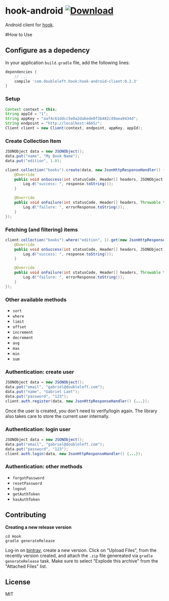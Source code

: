 hook-android [![Download](https://api.bintray.com/packages/doubleleft/hook-android/hook-android/images/download.svg)  ](https://bintray.com/doubleleft/hook-android/hook-android/_latestVersion)
===

Android client for [hook](https://github.com/doubleleft/hook).

#How to Use

## Configure as a depedency

In your application `build.gradle` file, add the following lines:

```gradle
dependencies {
    // ...
    compile 'com.doubleleft.hook:hook-android-client:0.2.3'
}
```

### Setup
```java
Context context = this;
String appId = "1";
String appKey = "aaf4c61ddcc5e8a2dabede0f3b482cd9aea9434d";
String endpoint = "http://localhost:4665/";
Client client = new Client(context, endpoint, appKey, appId);
```

### Create Collection Item
```java
JSONObject data = new JSONObject();
data.put("name", "My Book Name");
data.put("edition", 1.0);

client.collection("books").create(data, new JsonHttpResponseHandler() {
	@Override
	public void onSuccess(int statusCode, Header[] headers, JSONObject response) {
		Log.d("success: ", response.toString());
	}

	@Override
	public void onFailure(int statusCode, Header[] headers, Throwable throwable, JSONObject errorResponse) {
		Log.d("failure: ", errorResponse.toString());
	}
});
```

### Fetching (and filtering) items
```java
client.collection("books").where("edition", 1).get(new JsonHttpResponseHandler() {
	@Override
	public void onSuccess(int statusCode, Header[] headers, JSONObject response) {
		Log.d("success: ", response.toString());
	}

	@Override
	public void onFailure(int statusCode, Header[] headers, Throwable throwable, JSONObject errorResponse) {
		Log.d("failure: ", errorResponse.toString());
	}
});
```

### Other available methods
- `sort`
- `where`
- `limit`
- `offset`
- `increment`
- `decrement`
- `avg`
- `max`
- `min`
- `sum`

### Authentication: create user

```java
JSONObject data = new JSONObject();
data.put("email", "gabriel@doubleleft.com");
data.put("name", "Gabriel Laet");
data.put("password", "123");
client.auth.register(data, new JsonHttpResponseHandler() {...});
```

Once the user is created, you don't need to verify/login again.
The library also takes care to store the current user internally.

### Authentication: login user

```java
JSONObject data = new JSONObject();
data.put("email", "gabriel@doubleleft.com");
data.put("password", "123");
client.auth.login(data, new JsonHttpResponseHandler() {...});
```

### Authentication: other methods
- `forgotPassword`
- `resetPassword`
- `logout`
- `getAuthToken`
- `hasAuthToken`

Contributing
---

**Creating a new release version**

```
cd Hook
gradle generateRelease
```

Log-in on
[bintray](https://bintray.com/doubleleft/hook-android/hook-android/new/version),
create a new version.  Click on "Upload Files", from the recently version
created, and attach the `.zip` file genereated via `gradle generateRelease`
task. Make sure to select "Explode this archive" from the "Attached Files" list.

License
---

MIT
